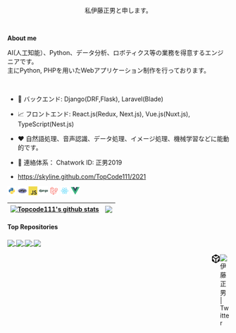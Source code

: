 <p align="center">私伊藤正男と申します。</p>

<br />

**About me**
<p>AI(人工知能）、Python、データ分析、ロボティクス等の業務を得意するエンジニアです。
<br />
主にPython, PHPを用いたWebアプリケーション制作を行っております。</p>
<br />

- 💼 バックエンド: Django(DRF,Flask), Laravel(Blade)

- 📈 フロントエンド: React.js(Redux, Next.js), Vue.js(Nuxt.js), TypeScript(Nest.js)

- ❤️ 自然語処理、音声認識、データ処理、イメージ処理、機械学習などに能動的です。

- 💬 連絡体系： Chatwork ID: 正男2019
- https://skyline.github.com/TopCode111/2021

<code><img height="20" src="https://raw.githubusercontent.com/github/explore/80688e429a7d4ef2fca1e82350fe8e3517d3494d/topics/python/python.png"></code>
<code><img height="20" src="https://raw.githubusercontent.com/github/explore/80688e429a7d4ef2fca1e82350fe8e3517d3494d/topics/php/php.png"></code>
<code><img height="20" src="https://raw.githubusercontent.com/github/explore/80688e429a7d4ef2fca1e82350fe8e3517d3494d/topics/javascript/javascript.png"></code>
<code><img height="20" src="https://raw.githubusercontent.com/github/explore/80688e429a7d4ef2fca1e82350fe8e3517d3494d/topics/django/django.png"></code>
<code><img height="20" src="https://raw.githubusercontent.com/github/explore/80688e429a7d4ef2fca1e82350fe8e3517d3494d/topics/laravel/laravel.png"></code>
<code><img height="20" src="https://raw.githubusercontent.com/github/explore/80688e429a7d4ef2fca1e82350fe8e3517d3494d/topics/react/react.png"></code>
<code><img height="20" src="https://raw.githubusercontent.com/github/explore/5c058a388828bb5fde0bcafd4bc867b5bb3f26f3/topics/vue/vue.png"></code>
 


| <a href="https://github.com/Topcode111/github-readme-stats"><img align="center" src="https://github-readme-stats.vercel.app/api?username=Topcode111&show_icons=true&include_all_commits=true&theme=buefy&hide_border=true" alt="Topcode111's github stats" /></a> | <a href="https://github.com/Topcode111/github-readme-stats"><img align="center" src="https://github-readme-stats.vercel.app/api/top-langs/?username=Topcode111&layout=compact&theme=buefy&hide_border=true" /></a> |
| ------------- | ------------- |

#### Top Repositories


<a href="https://github.com/Topcode111/Azure-django">
  <img align="center" src="https://github-readme-stats.vercel.app/api/pin/?username=Topcode111&repo=Azure-django&theme=buefy" />
</a>
<a href="https://github.com/Topcode111/Django-ReactJS">
  <img align="center" src="https://github-readme-stats.vercel.app/api/pin/?username=Topcode111&repo=Django-ReactJS&theme=buefy" />
</a>
<a href="https://github.com/Topcode111/SaaSApp-By-Laravel-Vuejs">
  <img align="center" src="https://github-readme-stats.vercel.app/api/pin/?username=Topcode111&repo=SaaSApp-By-Laravel-Vuejs&theme=buefy" />
</a>
<a href="https://github.com/Topcode111/NLP-app">
  <img align="center" src="https://github-readme-stats.vercel.app/api/pin/?username=Topcode111&repo=Image-Opencv&theme=buefy" />
</a>

<br />
<br />

<a href="https://twitter.com/Topcode111">
  <img align="right" alt="伊藤 正男 | Twitter" width="21px" src="https://raw.githubusercontent.com/Topcode111/Topcode111/master/assets/twitter.svg" />
</a>
<a href="https://www.linkedin.com/in/masao-ito-340539192">
  <img align="right" alt="伊藤 正男 | Linkedin" width="20px" src="https://raw.githubusercontent.com/anuraghazra/anuraghazra/master/assets/codesandbox.svg" />
</a>
